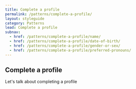 ```yaml
---
title: Complete a profile
permalink: /patterns/complete-a-profile/
layout: styleguide
category: Patterns
lead: Complete a profile
subnav:
  - href: /patterns/complete-a-profile/name/
  - href: /patterns/complete-a-profile/date-of-birth/
  - href: /patterns/complete-a-profile/gender-or-sex/
  - href: /patterns/complete-a-profile/preferred-pronouns/
---
```


## Complete a profile
Let's talk about completing a profile